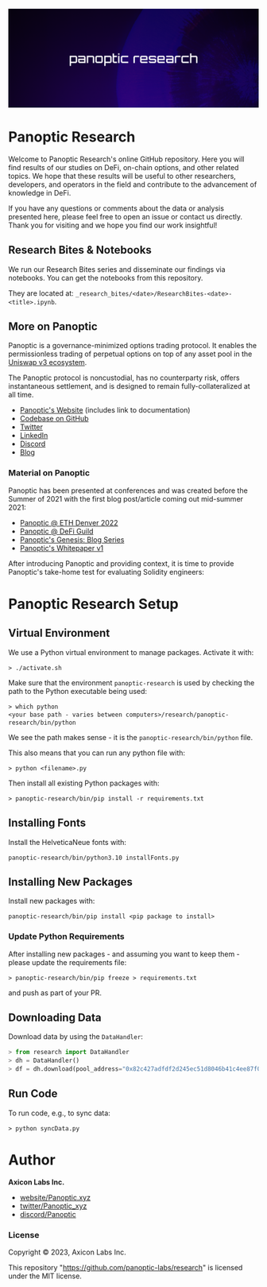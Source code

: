 <p align="center">
  <img src="banner-research.png" width="1000" title="Panoptic Banner"></img>
</p>

# Panoptic Research

Welcome to Panoptic Research's online GitHub repository. Here you will find results of our studies on DeFi, on-chain options, and other related topics. We hope that these results will be useful to other researchers, developers, and operators in the field and contribute to the advancement of knowledge in DeFi.

If you have any questions or comments about the data or analysis presented here, please feel free to open an issue or contact us directly. Thank you for visiting and we hope you find our work insightful!

## Research Bites & Notebooks

We run our Research Bites series and disseminate our findings via notebooks. You can get the notebooks from this repository.

They are located at: `_research_bites/<date>/ResearchBites-<date>-<title>.ipynb`.

## More on Panoptic

Panoptic is a governance-minimized options trading protocol. It enables the permissionless trading of perpetual options on top of any asset pool in the [Uniswap v3 ecosystem](https://uniswap.org/).

The Panoptic protocol is noncustodial, has no counterparty risk, offers instantaneous settlement, and is designed to remain fully-collateralized at all time.

- [Panoptic's Website](https://www.panoptic.xyz) (includes link to documentation)
- [Codebase on GitHub](https://github.com/panoptic-labs/Panoptic)
- [Twitter](https://twitter.com/Panoptic_xyz)
- [LinkedIn](https://www.linkedin.com/company/panoptic-xyz/)
- [Discord](https://discord.gg/7fE8SN9pRT)
- [Blog](https://www.panoptic.xyz/blog)

### Material on Panoptic

Panoptic has been presented at conferences and was created before the Summer of 2021 with the first blog post/article coming out mid-summer 2021:

- [Panoptic @ ETH Denver 2022](https://www.youtube.com/watch?v=mtd4JphPcuA)
- [Panoptic @ DeFi Guild](https://www.youtube.com/watch?v=vlPIFYfG0FU)
- [Panoptic's Genesis: Blog Series](https://lambert-guillaume.medium.com/)
- [Panoptic's Whitepaper v1](https://arxiv.org/abs/2204.14232)

After introducing Panoptic and providing context, it is time to provide Panoptic's take-home test for evaluating Solidity engineers:

# Panoptic Research Setup

## Virtual Environment

We use a Python virtual environment to manage packages. Activate it with:

```shell
> ./activate.sh
```

Make sure that the environment `panoptic-research` is used by checking the path to the Python executable being used:

```shell
> which python
<your base path - varies between computers>/research/panoptic-research/bin/python
```

We see the path makes sense - it is the `panoptic-research/bin/python` file.

This also means that you can run any python file with:

```shell
> python <filename>.py
```

Then install all existing Python packages with:

```shell
> panoptic-research/bin/pip install -r requirements.txt
```

## Installing Fonts

Install the HelveticaNeue fonts with:

```shell
panoptic-research/bin/python3.10 installFonts.py
```

## Installing New Packages

Install new packages with:

```shell
panoptic-research/bin/pip install <pip package to install>
```

### Update Python Requirements

After installing new packages - and assuming you want to keep them - please update the requirements file:

```shell
> panoptic-research/bin/pip freeze > requirements.txt
```

and push as part of your PR.

## Downloading Data

Download data by using the `DataHandler`:

```python
> from research import DataHandler
> dh = DataHandler()
> df = dh.download(pool_address="0x82c427adfdf2d245ec51d8046b41c4ee87f0d29c", all=True, force=False)
```

## Run Code

To run code, e.g., to sync data:

```shell
> python syncData.py
```

# Author

**Axicon Labs Inc.**

* [website/Panoptic.xyz](https://www.panoptic.xyz/)
* [twitter/Panoptic_xyz](https://twitter.com/Panoptic_xyz)
* [discord/Panoptic](https://discord.com/invite/7fE8SN9pRT)

### License

Copyright © 2023, Axicon Labs Inc.

This repository "https://github.com/panoptic-labs/research" is licensed under the MIT license.